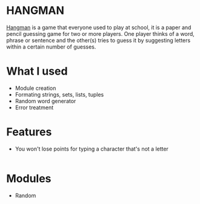# HANGMAN
<a href="https://en.wikipedia.org/wiki/Hangman_(game)" target="_blank">Hangman</a> is a game that everyone used to play at school, it is a paper and pencil guessing game for two or more players. One player thinks of a word, phrase or sentence and the other(s) tries to guess it by suggesting letters within a certain number of guesses.

# What I used
- Module creation
- Formating strings, sets, lists, tuples
- Random word generator
- Error treatment

# Features
- You won't lose points for typing a character that's not a letter
<img src="https://i.imgur.com/mBojVEg.png" alt="">

# Modules
- Random
